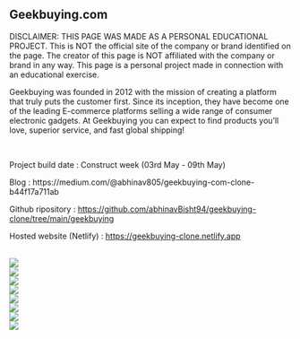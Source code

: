<h2>Geekbuying.com</h2>

<p> DISCLAIMER: THIS PAGE WAS MADE AS A PERSONAL EDUCATIONAL PROJECT. This is NOT the official site of the company or brand identified on the page. The creator of this page is NOT affiliated with the company or brand in any way. This page is a personal project made in connection with an educational exercise.
</p>

<p>
Geekbuying was founded in 2012 with the mission of creating a platform that truly puts the customer first. Since its inception, they have become one of the leading E-commerce platforms selling a wide range of consumer electronic gadgets. At Geekbuying you can expect to find products you’ll love, superior service, and fast global shipping!
</p>

<br/>
<p>Project build date : Construct week (03rd May - 09th May)</p>

<p>
Blog : https://medium.com/@abhinav805/geekbuying-com-clone-b44f17a711ab

Github ripository : https://github.com/abhinavBisht94/geekbuying-clone/tree/main/geekbuying

Hosted website (Netlify) : https://geekbuying-clone.netlify.app

</p>

<br/>
<img src="https://miro.medium.com/max/700/1*KgyZdZOu3oW0DAcGUCcEgQ.png"/>

<br/>
<img src="https://miro.medium.com/max/700/1*r-fqb9HFkIXdVot9f-Rs5Q.png"/>

<br/>
<img src="https://miro.medium.com/max/700/1*Sd9icCkooQhEPr1iSPNX0w.png"/>

<br/>
<img src="https://miro.medium.com/max/700/1*LYHx6cvgmqmD4C2AxCfhIQ.png"/>

<br/>
<img src="https://miro.medium.com/max/565/1*_jtGzvmipkxiIVBJH3Z6Vw.png"/>

<br/>
<img src="https://miro.medium.com/max/700/1*IgN2F3efT9d6KMZRZlemdQ.png"/>

<br/>
<img src="https://miro.medium.com/max/700/1*CNWqq500BjJrzDkG14S6zA.png"/>

<br/>
<img src="https://miro.medium.com/max/700/1*dlCU9TMjrFREiw7vrG_pfQ.png"/>
